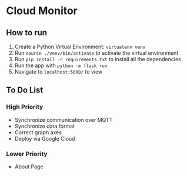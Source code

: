 # Cloud Monitor

## How to run
1. Create a Python Virtual Environment: `virtualenv venv`
2. Run `source ./venv/bin/activate` to activate the virtual environment
3. Run `pip install -r requirements.txt` to install all the dependencies
4. Run the app with `python -m flask run`
5. Navigate to `localhost:5000/` to view

## To Do List
### High Priority
* Synchronize communication over MQTT
* Synchronize data format
* Correct graph axes
* Deploy via Google Cloud
### Lower Priority
* About Page
